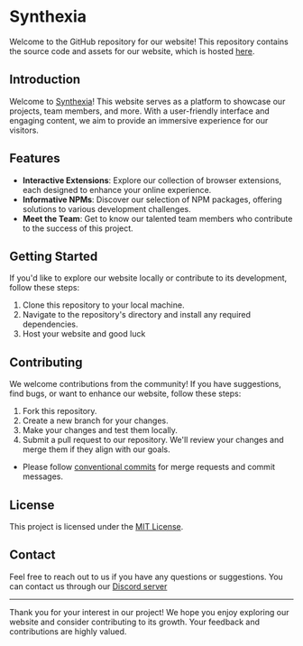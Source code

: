 # Synthexia

Welcome to the GitHub repository for our website! This repository contains the source code and assets for our website, which is hosted [here](https://musicalxd.github.io/synthexia/).

## Introduction
Welcome to [Synthexia](https://musicalxd.github.io/synthexia/)! This website serves as a platform to showcase our projects, team members, and more. With a user-friendly interface and engaging content, we aim to provide an immersive experience for our visitors.

## Features
- **Interactive Extensions**: Explore our collection of browser extensions, each designed to enhance your online experience.
- **Informative NPMs**: Discover our selection of NPM packages, offering solutions to various development challenges.
- **Meet the Team**: Get to know our talented team members who contribute to the success of this project.

## Getting Started
If you'd like to explore our website locally or contribute to its development, follow these steps:

1. Clone this repository to your local machine.
2. Navigate to the repository's directory and install any required dependencies.
3. Host your website and good luck

## Contributing
We welcome contributions from the community! If you have suggestions, find bugs, or want to enhance our website, follow these steps:

1. Fork this repository.
2. Create a new branch for your changes.
3. Make your changes and test them locally.
4. Submit a pull request to our repository. We'll review your changes and merge them if they align with our goals.
- Please follow [conventional commits](https://www.conventionalcommits.org/en/v1.0.0/) for merge requests and commit messages.

## License
This project is licensed under the [MIT License](LICENSE).

## Contact
Feel free to reach out to us if you have any questions or suggestions. You can contact us through our [Discord server](https://discord.gg/wKADUUfcpj)

---

Thank you for your interest in our project! We hope you enjoy exploring our website and consider contributing to its growth. Your feedback and contributions are highly valued.

